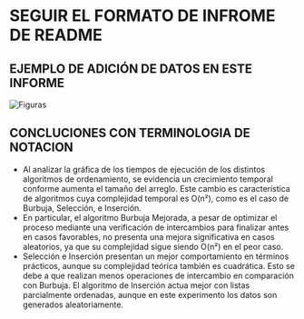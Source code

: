 # SEGUIR EL FORMATO  DE INFROME DE README


## EJEMPLO DE ADICIÓN DE DATOS EN ESTE INFORME

![Figuras](figuras.png)

##  CONCLUCIONES CON TERMINOLOGIA DE NOTACION 

- Al analizar la gráfica de los tiempos de ejecución de los distintos algoritmos de ordenamiento, se evidencia un crecimiento temporal conforme aumenta el tamaño del arreglo. Este cambio es característica de algoritmos cuya complejidad temporal es O(n²), como es el caso de Burbuja, Selección, e Inserción.
- En particular, el algoritmo Burbuja Mejorada, a pesar de optimizar el proceso mediante una verificación de intercambios para finalizar antes en casos favorables, no presenta una mejora significativa en casos aleatorios, ya que su complejidad sigue siendo O(n²) en el peor caso.
- Selección e Inserción presentan un mejor comportamiento en términos prácticos, aunque su complejidad teórica también es cuadrática. Esto se debe a que realizan menos operaciones de intercambio en comparación con Burbuja. El algoritmo de Inserción actua mejor con listas parcialmente ordenadas, aunque en este experimento los datos son generados aleatoriamente.
